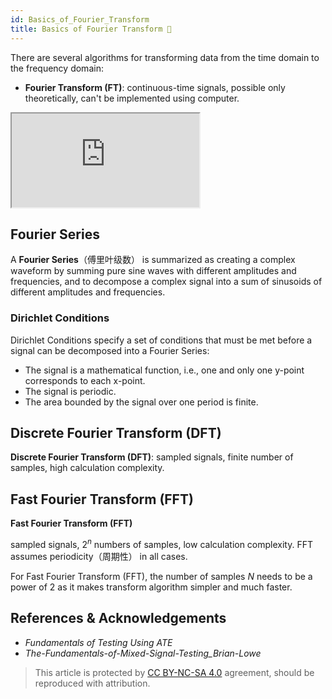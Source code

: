 ```yaml
---
id: Basics_of_Fourier_Transform
title: Basics of Fourier Transform 🚧
---
```


There are several algorithms for transforming data from the time domain to the frequency domain:

- **Fourier Transform (FT)**: continuous-time signals, possible only theoretically, can't be implemented using computer.

<iframe src=https://github.com/linyuxuanlin/File-host/raw/main/semiconductor-test/The-Fundamentals-of-Mixed-Signal-Testing_Brian-Lowe.pdf>

不兼容。
</iframe>

## Fourier Series

A **Fourier Series**（傅里叶级数） is summarized as creating a complex waveform by summing pure sine waves with different amplitudes and frequencies, and to decompose a complex signal into a sum of sinusoids of different amplitudes and frequencies.

### Dirichlet Conditions

Dirichlet Conditions specify a set of conditions that must be met before a signal can be decomposed into a Fourier Series:

- The signal is a mathematical function, i.e., one and only one y-point corresponds to each x-point.
- The signal is periodic.
- The area bounded by the signal over one period is finite. 



## Discrete Fourier Transform (DFT)

**Discrete Fourier Transform (DFT)**: sampled signals, finite number of samples, high calculation complexity.

## Fast Fourier Transform (FFT)

**Fast Fourier Transform (FFT)**

sampled signals, $2^n$ numbers of samples, low calculation complexity. FFT assumes periodicity（周期性） in all cases.

For Fast Fourier Transform (FFT), the number of samples $N$ needs to be a power of 2 as it makes transform algorithm simpler and much faster.

## References & Acknowledgements

- *Fundamentals of Testing Using ATE*
- *The-Fundamentals-of-Mixed-Signal-Testing_Brian-Lowe*

> This article is protected by [CC BY-NC-SA 4.0](https://creativecommons.org/licenses/by/4.0/deed.en) agreement, should be reproduced with attribution.
